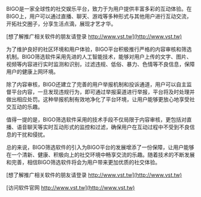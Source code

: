BIGO是一家全球性的社交娱乐平台，致力于为用户提供丰富多彩的互动体验。在BIGO上，用户可以通过直播、聊天、游戏等多种形式与其他用户进行互动交流，开拓社交圈子，分享生活点滴，展现才艺才华。

[想了解推广相关软件的朋友请登录 http://www.vst.tw](http://www.vst.tw)

为了维护良好的社区环境和用户体验，BIGO平台积极推行严格的内容审核和筛选机制。BIGO筛选软件采用先进的人工智能技术，能够对用户上传的文字、图片、视频等内容进行实时监测和识别，过滤违规、低俗、暴力、色情等不良信息，保障用户的健康上网环境。

除了内容审核，BIGO还建立了完善的用户举报机制和投诉通道，用户可以自主监督平台内容，一旦发现违规行为，即可通过举报渠道进行举报，平台将及时处理并做出相应处罚。这种举报机制有效地净化了平台环境，让用户能够更放心地享受社交互动的乐趣。

值得一提的是，BIGO筛选软件采用的技术手段不仅局限于内容审核，更包括对直播、语音聊天等实时互动形式的监控和过滤，确保用户在互动过程中不受到不良信息的干扰和侵扰。

总的来说，BIGO筛选软件的引入为BIGO平台的发展增添了一份保障，让用户能够在一个清新、健康、积极向上的社交环境中畅享交流的乐趣。随着技术的不断发展和完善，相信BIGO筛选软件将会为用户带来更加优质的社交体验。

[想了解推广相关软件的朋友请登录 http://www.vst.tw](http://www.vst.tw)


[访问软件官网 http://www.vst.tw](http://www.vst.tw)
